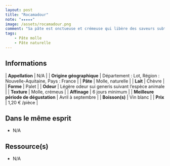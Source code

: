 ```yaml
---
layout: post
title: "Rocamadour"
note: "★★★★★"
image: /assets/rocamadour.png
comment: "Sa pâte est onctueuse et crémeuse qui libère des saveurs subtiles de crème, de beurre et de noisette."
tags:
    - Pâte molle
    - Pâte naturelle
---
```


## Informations

| **Appellation** | N/A |
| **Origine géographique** | Département : Lot, Région : Nouvelle-Aquitaine, Pays : France   |
| **Pâte** | Molle, naturelle |
| **Lait** | Chèvre |
| **Forme** | Palet |
| **Odeur** | Légère odeur sui generis suivant l’espèce animale |
| **Texture** | Molle, crémeus |
| **Affinage** | 6 jours minimum |
| **Meilleure période de dégustation** | Avril à septembre |
| **Boisson(s)** | Vin blanc |
| **Prix** | 1,20 € /pièce |

## Dans le même esprit
* N/A

## Ressource(s)
* N/A
